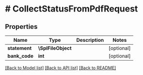 # # CollectStatusFromPdfRequest

## Properties

Name | Type | Description | Notes
------------ | ------------- | ------------- | -------------
**statement** | **\SplFileObject** |  | [optional]
**bank_code** | **int** |  | [optional]

[[Back to Model list]](../../README.md#models) [[Back to API list]](../../README.md#endpoints) [[Back to README]](../../README.md)
